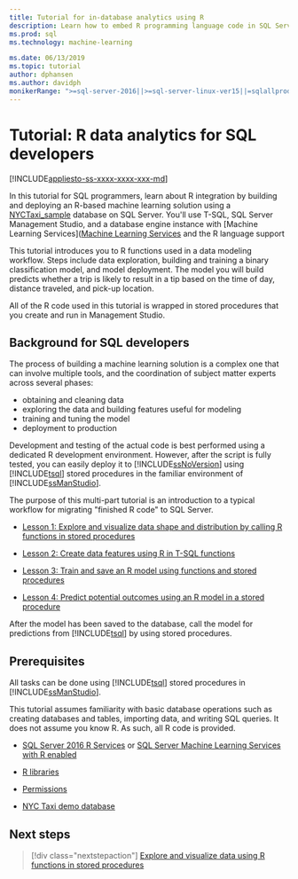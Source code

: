 ```yaml
---
title: Tutorial for in-database analytics using R
description: Learn how to embed R programming language code in SQL Server stored procedures and T-SQL functions.
ms.prod: sql
ms.technology: machine-learning

ms.date: 06/13/2019
ms.topic: tutorial
author: dphansen
ms.author: davidph
monikerRange: ">=sql-server-2016||>=sql-server-linux-ver15||=sqlallproducts-allversions"
---
```

# Tutorial: R data analytics for SQL developers
[!INCLUDE[appliesto-ss-xxxx-xxxx-xxx-md](../../includes/appliesto-ss-xxxx-xxxx-xxx-md.md)]

In this tutorial for SQL programmers, learn about R integration by building and deploying an R-based machine learning solution using a [NYCTaxi_sample](demo-data-nyctaxi-in-sql.md) database on SQL Server. You'll use T-SQL, SQL Server Management Studio, and a database engine instance with [Machine Learning Services]([Machine Learning Services](../install/sql-machine-learning-services-windows-install.md) and the R language support

This tutorial introduces you to R functions used in a data modeling workflow. Steps include data exploration, building and training a binary classification model, and model deployment. The model you will build predicts whether a trip is likely to result in a tip based on the time of day, distance traveled, and pick-up location. 

All of the R code used in this tutorial is wrapped in stored procedures that you create and run in Management Studio.

## Background for SQL developers

The process of building a machine learning solution is a complex one that can involve multiple tools, and the coordination of subject matter experts across several phases:

+ obtaining and cleaning data
+ exploring the data and building features useful for modeling
+ training and tuning the model
+ deployment to production

Development and testing of the actual code is best performed using a dedicated R development environment. However, after the script is fully tested, you can easily deploy it to [!INCLUDE[ssNoVersion](../../includes/ssnoversion-md.md)] using [!INCLUDE[tsql](../../includes/tsql-md.md)] stored procedures in the familiar environment of [!INCLUDE[ssManStudio](../../includes/ssmanstudio-md.md)].

The purpose of this multi-part tutorial is an introduction to a typical workflow for migrating "finished R code" to  SQL Server. 

- [Lesson 1: Explore and visualize data shape and distribution by calling R functions in stored procedures](../tutorials/sqldev-explore-and-visualize-the-data.md)

- [Lesson 2: Create data features using R in T-SQL functions](sqldev-create-data-features-using-t-sql.md)
  
- [Lesson 3: Train and save an R model using functions and stored procedures](sqldev-train-and-save-a-model-using-t-sql.md)
  
- [Lesson 4: Predict potential outcomes using an R model in a stored procedure](../tutorials/sqldev-operationalize-the-model.md)

After the model has been saved to the database, call the model for predictions from [!INCLUDE[tsql](../../includes/tsql-md.md)] by using stored procedures.

## Prerequisites

All tasks can be done using [!INCLUDE[tsql](../../includes/tsql-md.md)] stored procedures in [!INCLUDE[ssManStudio](../../includes/ssmanstudio-md.md)].

This tutorial assumes familiarity with basic database operations such as creating databases and tables, importing data, and writing SQL queries. It does not assume you know R. As such, all R code is provided. 

+ [SQL Server 2016 R Services](../install/sql-r-services-windows-install.md#verify-installation) or [SQL Server Machine Learning Services with R enabled](../install/sql-machine-learning-services-windows-install.md#verify-installation)

+ [R libraries](../package-management/r-package-information.md)

+ [Permissions](../security/user-permission.md)

+ [NYC Taxi demo database](demo-data-nyctaxi-in-sql.md)


## Next steps

> [!div class="nextstepaction"]
> [Explore and visualize data using R functions in stored procedures](../tutorials/sqldev-explore-and-visualize-the-data.md)
